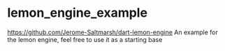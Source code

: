 # lemon_engine_example
https://github.com/Jerome-Saltmarsh/dart-lemon-engine
An example for the lemon engine, feel free to use it as a starting base 

